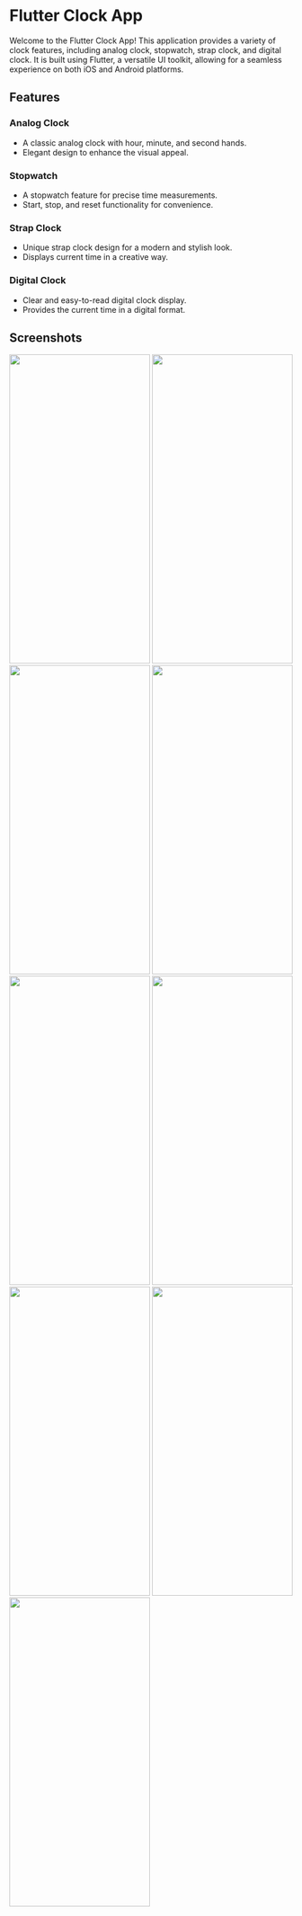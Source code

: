 # Flutter Clock App

Welcome to the Flutter Clock App! This application provides a variety of clock features, including analog clock, stopwatch, strap clock, and digital clock. It is built using Flutter, a versatile UI toolkit, allowing for a seamless experience on both iOS and Android platforms.

## Features

### Analog Clock
- A classic analog clock with hour, minute, and second hands.
- Elegant design to enhance the visual appeal.

### Stopwatch
- A stopwatch feature for precise time measurements.
- Start, stop, and reset functionality for convenience.

### Strap Clock
- Unique strap clock design for a modern and stylish look.
- Displays current time in a creative way.

### Digital Clock
- Clear and easy-to-read digital clock display.
- Provides the current time in a digital format.

## Screenshots


<img src="https://github.com/Aayushi0x9/clockapp_Exam/assets/143987694/4ede905f-d4d2-4a3f-80c5-6c67b50d149d" width="250" height="550">
<img src="https://github.com/Aayushi0x9/clockapp_Exam/assets/143987694/76d9804c-b031-4d39-a4e8-925198d6f1c1" width="250" height="550">
<img src="https://github.com/Aayushi0x9/clockapp_Exam/assets/143987694/fc87f5e2-51cc-4cb0-b886-7947394c158a" width="250" height="550">
<img src="https://github.com/Aayushi0x9/clockapp_Exam/assets/143987694/0f42ccc8-eede-4942-8ecd-69b949bd2e40" width="250" height="550">
<img src="https://github.com/Aayushi0x9/clockapp_Exam/assets/143987694/049d5ae9-e0c6-403b-b1da-b043bd60954e" width="250" height="550">
<img src="https://github.com/Aayushi0x9/clockapp_Exam/assets/143987694/37620fe2-f7c0-4429-a5ef-bbad735ecaef" width="250" height="550">
<img src="https://github.com/Aayushi0x9/clockapp_Exam/assets/143987694/37620fe2-f7c0-4429-a5ef-bbad735ecaef" width="250" height="550">
<img src="https://github.com/Aayushi0x9/clockapp_Exam/assets/143987694/b949d369-cdc5-4af3-a29d-05610c4190e9" width="250" height="550">
<img src="https://github.com/Aayushi0x9/clockapp_Exam/assets/143987694/9aae4ab0-63cb-4a02-8a27-89b88403c0d4" width="250" height="550">
